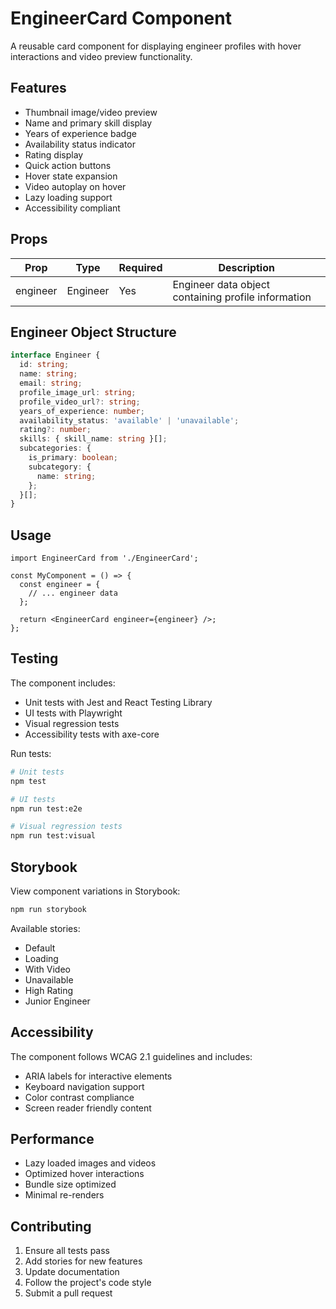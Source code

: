 # EngineerCard Component

A reusable card component for displaying engineer profiles with hover interactions and video preview functionality.

## Features

- Thumbnail image/video preview
- Name and primary skill display
- Years of experience badge
- Availability status indicator
- Rating display
- Quick action buttons
- Hover state expansion
- Video autoplay on hover
- Lazy loading support
- Accessibility compliant

## Props

| Prop | Type | Required | Description |
|------|------|----------|-------------|
| engineer | Engineer | Yes | Engineer data object containing profile information |

## Engineer Object Structure

```typescript
interface Engineer {
  id: string;
  name: string;
  email: string;
  profile_image_url: string;
  profile_video_url?: string;
  years_of_experience: number;
  availability_status: 'available' | 'unavailable';
  rating?: number;
  skills: { skill_name: string }[];
  subcategories: {
    is_primary: boolean;
    subcategory: {
      name: string;
    };
  }[];
}
```

## Usage

```tsx
import EngineerCard from './EngineerCard';

const MyComponent = () => {
  const engineer = {
    // ... engineer data
  };

  return <EngineerCard engineer={engineer} />;
};
```

## Testing

The component includes:
- Unit tests with Jest and React Testing Library
- UI tests with Playwright
- Visual regression tests
- Accessibility tests with axe-core

Run tests:
```bash
# Unit tests
npm test

# UI tests
npm run test:e2e

# Visual regression tests
npm run test:visual
```

## Storybook

View component variations in Storybook:
```bash
npm run storybook
```

Available stories:
- Default
- Loading
- With Video
- Unavailable
- High Rating
- Junior Engineer

## Accessibility

The component follows WCAG 2.1 guidelines and includes:
- ARIA labels for interactive elements
- Keyboard navigation support
- Color contrast compliance
- Screen reader friendly content

## Performance

- Lazy loaded images and videos
- Optimized hover interactions
- Bundle size optimized
- Minimal re-renders

## Contributing

1. Ensure all tests pass
2. Add stories for new features
3. Update documentation
4. Follow the project's code style
5. Submit a pull request 